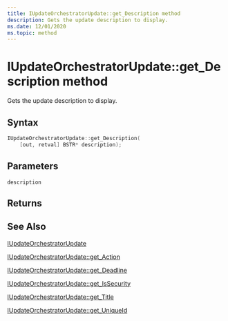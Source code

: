 ```yaml
---
title: IUpdateOrchestratorUpdate::get_Description method
description: Gets the update description to display.
ms.date: 12/01/2020
ms.topic: method
---
```


# IUpdateOrchestratorUpdate::get_Description method

Gets the update description to display.

## Syntax
```cpp
IUpdateOrchestratorUpdate::get_Description(
    [out, retval] BSTR* description);
```

## Parameters

`description`

## Returns

## See Also

[IUpdateOrchestratorUpdate](iupdateorchestratorupdate.md)

[IUpdateOrchestratorUpdate::get_Action](iupdateorchestratorupdate-get-action.md)

[IUpdateOrchestratorUpdate::get_Deadline](iupdateorchestratorupdate-get-deadline.md)

[IUpdateOrchestratorUpdate::get_IsSecurity](iupdateorchestratorupdate-get-issecurity.md)

[IUpdateOrchestratorUpdate::get_Title](iupdateorchestratorupdate-get-title.md)

[IUpdateOrchestratorUpdate::get_UniqueId](iupdateorchestratorupdate-get-uniqueid.md)
